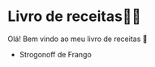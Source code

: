 # Livro de receitas:man_cook:

Olá! Bem vindo ao meu livro de receitas :wave:

- Strogonoff de Frango

  
